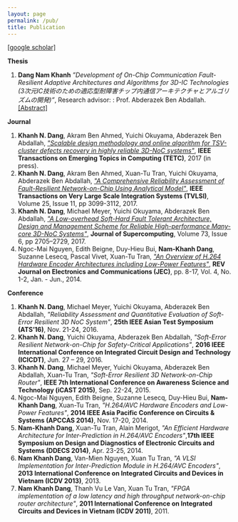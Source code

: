 ```yaml
---
layout: page
permalink: /pub/
title: Publication
---
```

[[google scholar]](https://scholar.google.com/citations?user=mQbqkUMAAAAJ&hl=en&oi=sra)

**Thesis**

1. **Dang Nam Khanh**  _”Development of On-Chip Communication Fault-Resilient Adaptive Architectures and Algorithms for 3D-IC Technologies (3次元IC技術のための適応型耐障害チップ内通信アーキテクチャとアルゴリズムの開発)”_, Research advisor: : Prof. Abderazek Ben Abdallah. [[Abstract]](http://adaptive.u-aizu.ac.jp/?page_id=3033)


**Journal**

1. **Khanh N. Dang**, Akram Ben Ahmed, Yuichi Okuyama, Abderazek Ben Abdallah, _["Scalable design methodology and online algorithm for TSV-cluster defects recovery in highly reliable 3D-NoC systems"](https://doi.org/10.1109/TETC.2017.2762407)_, **IEEE Transactions on Emerging Topics in Computing (TETC)**, 2017 (in press).
1. **Khanh N. Dang**, Akram Ben Ahmed, Xuan-Tu Tran, Yuichi Okuyama, Abderazek Ben Abdallah, _["A Comprehensive Reliability Assessment of Fault-Resilient Network-on-Chip Using Analytical Model"](https://doi.org/10.1109/TVLSI.2017.2736004)_, **IEEE Transactions on Very Large Scale Integration Systems (TVLSI)**, Volume 25, Issue 11, pp 3099-3112, 2017.
1. **Khanh N. Dang**, Michael Meyer, Yuichi Okuyama, Abderazek Ben Abdallah, _["A Low-overhead Soft-Hard Fault Tolerant Architecture, Design and Management Scheme for Reliable High-performance Many-core 3D-NoC Systems"](https://link.springer.com/article/10.1007/s11227-016-1951-0)_, **Journal of Supercomputing**, Volume 73, Issue 6, pp 2705–2729, 2017.
1. Ngoc-Mai Nguyen, Edith Beigne, Duy-Hieu Bui, **Nam-Khanh Dang**, Suzanne Lesecq, Pascal Vivet, Xuan-Tu Tran, _["An Overview of H.264 Hardware Encoder Architectures including Low-Power Features"](http://www.rev-jec.org/index.php/rev-jec/article/view/72/72)_, **REV Journal on Electronics and Communications (JEC)**, pp. 8-17, Vol. 4, No. 1-2, Jan. - Jun., 2014.



**Conference**

1. **Khanh N. Dang**, Michael Meyer, Yuichi Okuyama, Abderazek Ben Abdallah, _"Reliability Assessment and Quantitative Evaluation of Soft-Error Resilient 3D NoC System"_, **25th IEEE Asian Test Symposium (ATS’16)**, Nov. 21-24, 2016.
1. **Khanh N. Dang**, Yuichi Okuyama, Abderazek Ben Abdallah, _"Soft-Error Resilient Network-on-Chip for Safety-Critical Applications"_, **2016 IEEE International Conference on Integrated Circuit Design and Technology (ICICDT)**, Jun. 27 – 29, 2016.
1. **Khanh N. Dang**, Michael Meyer, Yuichi Okuyama, Abderazek Ben Abdallah, Xuan-Tu Tran, _"Soft-Error Resilient 3D Network-on-Chip Router"_, **IEEE 7th International Conference on Awareness Science and Technology (iCAST 2015)**, Sep. 22-24, 2015.
1. Ngoc-Mai Nguyen, Edith Beigne, Suzanne Lesecq, Duy-Hieu Bui, **Nam-Khanh Dang**, Xuan-Tu Tran, _"H.264/AVC Hardware Encoders and Low-Power Features"_, **2014 IEEE Asia Pacific Conference on Circuits & Systems (APCCAS 2014)**, Nov. 17-20, 2014.
1. **Nam-Khanh Dang**, Xuan-Tu Tran, Alain Merigot,  _"An Efficient Hardware Architecture for Inter-Prediction in H.264/AVC Encoders"_,**17th IEEE Symposium on Design and Diagnostics of Electronic Circuits and Systems (DDECS 2014)**, Apr. 23-25, 2014.
1. **Nam Khanh Dang**, Van-Mien Nguyen, Xuan Tu Tran, _"A VLSI Implementation for Inter-Prediction Module in H.264/AVC Encoders"_, **2013 International Conference on Integrated Circuits and Devices in Vietnam (ICDV 2013)**, 2013.
1. **Nam Khanh Dang**, Thanh Vu Le Van, Xuan Tu Tran, _"FPGA implementation of a low latency and high throughput network-on-chip router architecture"_, **2011 International Conference on Integrated Circuits and Devices in Vietnam (ICDV 2011)**, 2011.
